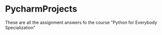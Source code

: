 # PycharmProjects
These are all the assignment answers fo the course "Python for Everybody Specialization"
